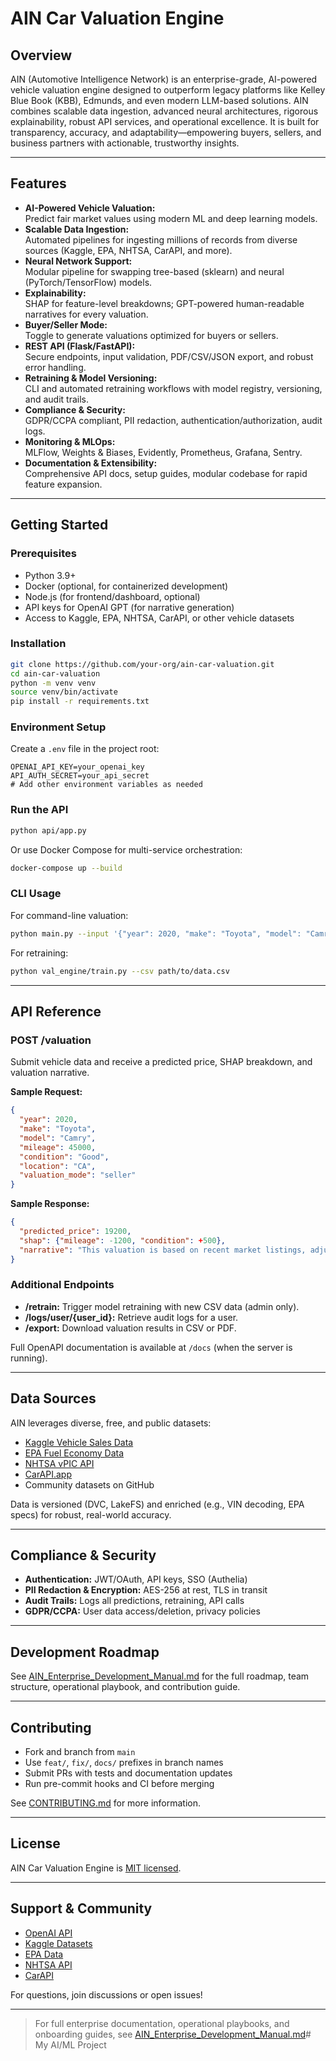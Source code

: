 # AIN Car Valuation Engine

## Overview

AIN (Automotive Intelligence Network) is an enterprise-grade, AI-powered vehicle valuation engine designed to outperform legacy platforms like Kelley Blue Book (KBB), Edmunds, and even modern LLM-based solutions. AIN combines scalable data ingestion, advanced neural architectures, rigorous explainability, robust API services, and operational excellence. It is built for transparency, accuracy, and adaptability—empowering buyers, sellers, and business partners with actionable, trustworthy insights.

---

## Features

- **AI-Powered Vehicle Valuation:**  
  Predict fair market values using modern ML and deep learning models.
- **Scalable Data Ingestion:**  
  Automated pipelines for ingesting millions of records from diverse sources (Kaggle, EPA, NHTSA, CarAPI, and more).
- **Neural Network Support:**  
  Modular pipeline for swapping tree-based (sklearn) and neural (PyTorch/TensorFlow) models.
- **Explainability:**  
  SHAP for feature-level breakdowns; GPT-powered human-readable narratives for every valuation.
- **Buyer/Seller Mode:**  
  Toggle to generate valuations optimized for buyers or sellers.
- **REST API (Flask/FastAPI):**  
  Secure endpoints, input validation, PDF/CSV/JSON export, and robust error handling.
- **Retraining & Model Versioning:**  
  CLI and automated retraining workflows with model registry, versioning, and audit trails.
- **Compliance & Security:**  
  GDPR/CCPA compliant, PII redaction, authentication/authorization, audit logs.
- **Monitoring & MLOps:**  
  MLFlow, Weights & Biases, Evidently, Prometheus, Grafana, Sentry.
- **Documentation & Extensibility:**  
  Comprehensive API docs, setup guides, modular codebase for rapid feature expansion.

---

## Getting Started

### Prerequisites

- Python 3.9+
- Docker (optional, for containerized development)
- Node.js (for frontend/dashboard, optional)
- API keys for OpenAI GPT (for narrative generation)
- Access to Kaggle, EPA, NHTSA, CarAPI, or other vehicle datasets

### Installation

```bash
git clone https://github.com/your-org/ain-car-valuation.git
cd ain-car-valuation
python -m venv venv
source venv/bin/activate
pip install -r requirements.txt
```

### Environment Setup

Create a `.env` file in the project root:

```env
OPENAI_API_KEY=your_openai_key
API_AUTH_SECRET=your_api_secret
# Add other environment variables as needed
```

### Run the API

```bash
python api/app.py
```
Or use Docker Compose for multi-service orchestration:

```bash
docker-compose up --build
```

### CLI Usage

For command-line valuation:

```bash
python main.py --input '{"year": 2020, "make": "Toyota", "model": "Camry", ...}'
```
For retraining:

```bash
python val_engine/train.py --csv path/to/data.csv
```

---

## API Reference

### POST /valuation

Submit vehicle data and receive a predicted price, SHAP breakdown, and valuation narrative.

**Sample Request:**

```json
{
  "year": 2020,
  "make": "Toyota",
  "model": "Camry",
  "mileage": 45000,
  "condition": "Good",
  "location": "CA",
  "valuation_mode": "seller"
}
```

**Sample Response:**

```json
{
  "predicted_price": 19200,
  "shap": {"mileage": -1200, "condition": +500},
  "narrative": "This valuation is based on recent market listings, adjusted for mileage and condition…"
}
```

### Additional Endpoints

- **/retrain:** Trigger model retraining with new CSV data (admin only).
- **/logs/user/{user_id}:** Retrieve audit logs for a user.
- **/export:** Download valuation results in CSV or PDF.

Full OpenAPI documentation is available at `/docs` (when the server is running).

---

## Data Sources

AIN leverages diverse, free, and public datasets:

- [Kaggle Vehicle Sales Data](https://www.kaggle.com/datasets)
- [EPA Fuel Economy Data](https://www.fueleconomy.gov/feg/download.shtml)
- [NHTSA vPIC API](https://vpic.nhtsa.dot.gov/api/)
- [CarAPI.app](https://carapi.app/)
- Community datasets on GitHub

Data is versioned (DVC, LakeFS) and enriched (e.g., VIN decoding, EPA specs) for robust, real-world accuracy.

---

## Compliance & Security

- **Authentication:** JWT/OAuth, API keys, SSO (Authelia)
- **PII Redaction & Encryption:** AES-256 at rest, TLS in transit
- **Audit Trails:** Logs all predictions, retraining, API calls
- **GDPR/CCPA:** User data access/deletion, privacy policies

---

## Development Roadmap

See [AIN_Enterprise_Development_Manual.md](AIN_Enterprise_Development_Manual.md) for the full roadmap, team structure, operational playbook, and contribution guide.

---

## Contributing

- Fork and branch from `main`
- Use `feat/`, `fix/`, `docs/` prefixes in branch names
- Submit PRs with tests and documentation updates
- Run pre-commit hooks and CI before merging

See [CONTRIBUTING.md](CONTRIBUTING.md) for more information.

---

## License

AIN Car Valuation Engine is [MIT licensed](LICENSE).

---

## Support & Community

- [OpenAI API](https://openai.com/api)
- [Kaggle Datasets](https://www.kaggle.com/datasets)
- [EPA Data](https://www.fueleconomy.gov/)
- [NHTSA API](https://vpic.nhtsa.dot.gov/api/)
- [CarAPI](https://carapi.app/)

For questions, join discussions or open issues!

---

> For full enterprise documentation, operational playbooks, and onboarding guides, see [AIN_Enterprise_Development_Manual.md](AIN_Enterprise_Development_Manual.md)# My AI/ML Project
